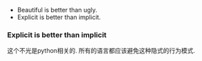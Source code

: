 - Beautiful is better than ugly.
- Explicit is better than implicit.


### Explicit is better than implicit

这个不光是python相关的. 所有的语言都应该避免这种隐式的行为模式.
